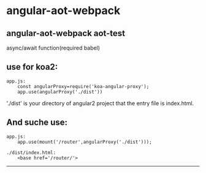 # angular-aot-webpack
angular-aot-webpack
aot-test
-----
async/await function(required babel)


use for koa2:
-----
    app.js:
        const angularProxy=require('koa-angular-proxy');
        app.use(angularProxy('./dist'))

'./dist' is your directory of angular2 project that the entry file is index.html.

And suche use:
-----
    app.js:             
        app.use(mount('/router',angularProxy('./dist')));
        
    ./dist/index.html:  
        <base href='/router/'>

-----

